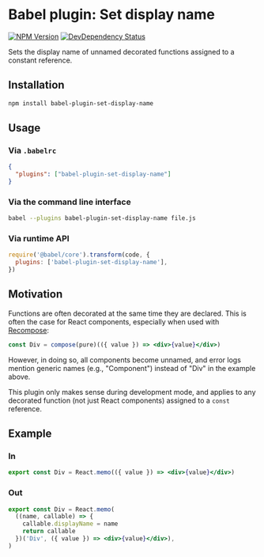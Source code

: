 # Babel plugin: Set display name

[![NPM Version](https://img.shields.io/npm/v/babel-plugin-set-display-name.svg)](https://www.npmjs.org/package/babel-plugin-set-display-name)
[![DevDependency Status](https://david-dm.org/davidbonnet/babel-plugin-set-display-name/dev-status.svg)](https://david-dm.org/davidbonnet/babel-plugin-set-display-name?type=dev)

Sets the display name of unnamed decorated functions assigned to a constant reference.

## Installation

```bash
npm install babel-plugin-set-display-name
```

## Usage

### Via `.babelrc`

```json
{
  "plugins": ["babel-plugin-set-display-name"]
}
```

### Via the command line interface

```bash
babel --plugins babel-plugin-set-display-name file.js
```

### Via runtime API

```js
require('@babel/core').transform(code, {
  plugins: ['babel-plugin-set-display-name'],
})
```

## Motivation

Functions are often decorated at the same time they are declared. This is often the case for React components, especially when used with [Recompose](https://github.com/acdlite/recompose):

```jsx
const Div = compose(pure)(({ value }) => <div>{value}</div>)
```

However, in doing so, all components become unnamed, and error logs mention generic names (e.g., "Component") instead of "Div" in the example above.

This plugin only makes sense during development mode, and applies to any decorated function (not just React components) assigned to a `const` reference.

## Example

### In

```jsx
export const Div = React.memo(({ value }) => <div>{value}</div>)
```

### Out

```jsx
export const Div = React.memo(
  ((name, callable) => {
    callable.displayName = name
    return callable
  })('Div', ({ value }) => <div>{value}</div>),
)
```
